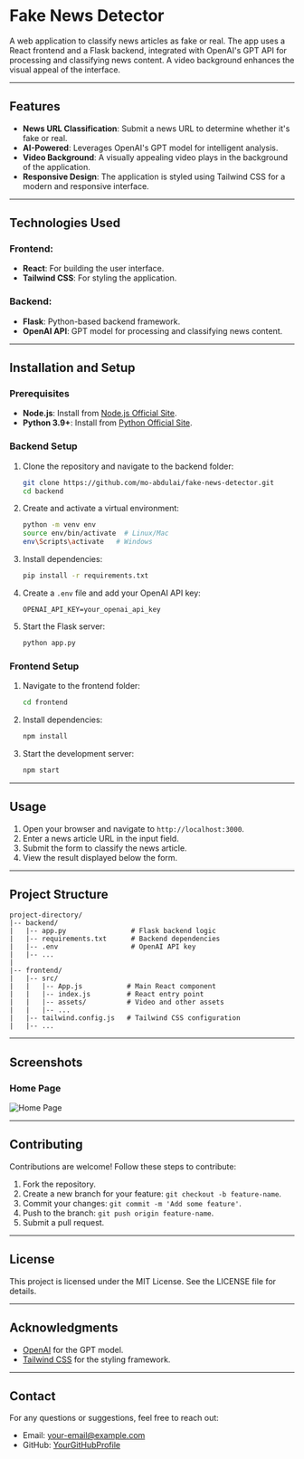 # Fake News Detector

A web application to classify news articles as fake or real. The app uses a React frontend and a Flask backend, integrated with OpenAI's GPT API for processing and classifying news content. A video background enhances the visual appeal of the interface.

---

## Features
- **News URL Classification**: Submit a news URL to determine whether it's fake or real.
- **AI-Powered**: Leverages OpenAI's GPT model for intelligent analysis.
- **Video Background**: A visually appealing video plays in the background of the application.
- **Responsive Design**: The application is styled using Tailwind CSS for a modern and responsive interface.

---

## Technologies Used

### Frontend:
- **React**: For building the user interface.
- **Tailwind CSS**: For styling the application.

### Backend:
- **Flask**: Python-based backend framework.
- **OpenAI API**: GPT model for processing and classifying news content.

---

## Installation and Setup

### Prerequisites
- **Node.js**: Install from [Node.js Official Site](https://nodejs.org/).
- **Python 3.9+**: Install from [Python Official Site](https://www.python.org/).

### Backend Setup
1. Clone the repository and navigate to the backend folder:
   ```bash
   git clone https://github.com/mo-abdulai/fake-news-detector.git
   cd backend
   ```
2. Create and activate a virtual environment:
   ```bash
   python -m venv env
   source env/bin/activate  # Linux/Mac
   env\Scripts\activate   # Windows
   ```
3. Install dependencies:
   ```bash
   pip install -r requirements.txt
   ```
4. Create a `.env` file and add your OpenAI API key:
   ```plaintext
   OPENAI_API_KEY=your_openai_api_key
   ```
5. Start the Flask server:
   ```bash
   python app.py
   ```

### Frontend Setup
1. Navigate to the frontend folder:
   ```bash
   cd frontend
   ```
2. Install dependencies:
   ```bash
   npm install
   ```
3. Start the development server:
   ```bash
   npm start
   ```

---

## Usage
1. Open your browser and navigate to `http://localhost:3000`.
2. Enter a news article URL in the input field.
3. Submit the form to classify the news article.
4. View the result displayed below the form.

---

## Project Structure
```
project-directory/
|-- backend/
|   |-- app.py                # Flask backend logic
|   |-- requirements.txt      # Backend dependencies
|   |-- .env                  # OpenAI API key
|   |-- ...
|
|-- frontend/
|   |-- src/
|   |   |-- App.js           # Main React component
|   |   |-- index.js         # React entry point
|   |   |-- assets/          # Video and other assets
|   |   |-- ...
|   |-- tailwind.config.js   # Tailwind CSS configuration
|   |-- ...
```

---

## Screenshots
### Home Page
![Home Page](https://via.placeholder.com/800x400.png?text=Screenshot+Placeholder)

---

## Contributing
Contributions are welcome! Follow these steps to contribute:
1. Fork the repository.
2. Create a new branch for your feature: `git checkout -b feature-name`.
3. Commit your changes: `git commit -m 'Add some feature'`.
4. Push to the branch: `git push origin feature-name`.
5. Submit a pull request.

---

## License
This project is licensed under the MIT License. See the LICENSE file for details.

---

## Acknowledgments
- [OpenAI](https://openai.com/) for the GPT model.
- [Tailwind CSS](https://tailwindcss.com/) for the styling framework.

---

## Contact
For any questions or suggestions, feel free to reach out:
- Email: [your-email@example.com](mailto:your-email@example.com)
- GitHub: [YourGitHubProfile](https://github.com/YourGitHubProfile)

